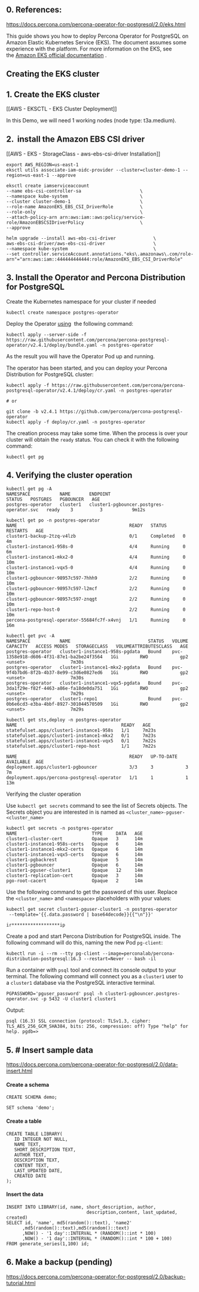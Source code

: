 ## 0. References: 
https://docs.percona.com/percona-operator-for-postgresql/2.0/eks.html

This guide shows you how to deploy Percona Operator for PostgreSQL on Amazon Elastic Kubernetes Service (EKS). The document assumes some experience with the platform. For more information on the EKS, see the [Amazon EKS official documentation](https://aws.amazon.com/eks/) .

## Creating the EKS cluster

## 1.  Create the EKS cluster

[[AWS - EKSCTL - EKS Cluster Deployment]]

In this Demo, we will need 1 working nodes (node type: t3a.medium).
## 2.  install the Amazon EBS CSI driver

[[AWS - EKS - StorageClass - aws-ebs-csi-driver Installation]]

```
export AWS_REGION=us-east-1 
eksctl utils associate-iam-oidc-provider --cluster=cluster-demo-1 --region=us-east-1 --approve

eksctl create iamserviceaccount         
--name ebs-csi-controller-sa                      \         
--namespace kube-system                           \
--cluster cluster-demo-1                          \
--role-name AmazonEKS_EBS_CSI_DriverRole          \
--role-only                                       \
--attach-policy-arn arn:aws:iam::aws:policy/service-role/AmazonEBSCSIDriverPolicy                     \
--approve

helm upgrade --install aws-ebs-csi-driver              \  
aws-ebs-csi-driver/aws-ebs-csi-driver                  \
--namespace kube-system                                \
--set controller.serviceAccount.annotations."eks\.amazonaws\.com/role-arn"="arn:aws:iam::444444444444:role/AmazonEKS_EBS_CSI_DriverRole"
```

## 3. Install the Operator and Percona Distribution for PostgreSQL

Create the Kubernetes namespace for your cluster if needed
```
kubectl create namespace postgres-operator
```

Deploy the Operator [using](https://kubernetes.io/docs/reference/using-api/server-side-apply/)  the following command:
```
kubectl apply --server-side -f https://raw.githubusercontent.com/percona/percona-postgresql-operator/v2.4.1/deploy/bundle.yaml -n postgres-operator
```
As the result you will have the Operator Pod up and running.

The operator has been started, and you can deploy your Percona Distribution for PostgreSQL cluster:
```
kubectl apply -f https://raw.githubusercontent.com/percona/percona-postgresql-operator/v2.4.1/deploy/cr.yaml -n postgres-operator

# or

git clone -b v2.4.1 https://github.com/percona/percona-postgresql-operator
kubectl apply -f deploy/cr.yaml -n postgres-operator

```

The creation process may take some time. When the process is over your cluster will obtain the `ready` status. You can check it with the following command:
```
kubectl get pg
```

## 4. Verifying the cluster operation

```
kubectl get pg -A
NAMESPACE           NAME       ENDPOINT                                   STATUS   POSTGRES   PGBOUNCER   AGE
postgres-operator   cluster1   cluster1-pgbouncer.postgres-operator.svc   ready    3          3           9m12s
```


```
kubectl get po -n postgres-operator
NAME                                          READY   STATUS      RESTARTS   AGE
cluster1-backup-2tzq-v4lzb                    0/1     Completed   0          4m
cluster1-instance1-958s-0                     4/4     Running     0          6m
cluster1-instance1-mkx2-0                     4/4     Running     0          10m
cluster1-instance1-vqx5-0                     4/4     Running     0          10m
cluster1-pgbouncer-98957c597-7hhh9            2/2     Running     0          10m
cluster1-pgbouncer-98957c597-l2mcf            2/2     Running     0          10m
cluster1-pgbouncer-98957c597-znqgt            2/2     Running     0          10m
cluster1-repo-host-0                          2/2     Running     0          10m
percona-postgresql-operator-55684fc7f-x4vnj   1/1     Running     0          16m
```


```
kubectl get pvc -A
NAMESPACE           NAME                             STATUS   VOLUME                                     CAPACITY   ACCESS MODES   STORAGECLASS   VOLUMEATTRIBUTESCLASS   AGE
postgres-operator   cluster1-instance1-958s-pgdata   Bound    pvc-1358e918-d606-4f31-87e1-ba2be24f3564   1Gi        RWO            gp2            <unset>                 7m30s
postgres-operator   cluster1-instance1-mkx2-pgdata   Bound    pvc-9f4b7bd6-8f2b-4b37-8e99-c3d6e0827ed6   1Gi        RWO            gp2            <unset>                 7m30s
postgres-operator   cluster1-instance1-vqx5-pgdata   Bound    pvc-3da1f29e-f82f-4463-a86e-fa18de0da751   1Gi        RWO            gp2            <unset>                 7m29s
postgres-operator   cluster1-repo1                   Bound    pvc-0b6e6cd3-e3ba-4bbf-8927-301044570509   1Gi        RWO            gp2            <unset>                 7m29s
```

```
kubectl get sts,deploy -n postgres-operator
NAME                                       READY   AGE
statefulset.apps/cluster1-instance1-958s   1/1     7m23s
statefulset.apps/cluster1-instance1-mkx2   0/1     7m23s
statefulset.apps/cluster1-instance1-vqx5   0/1     7m22s
statefulset.apps/cluster1-repo-host        1/1     7m22s

NAME                                          READY   UP-TO-DATE   AVAILABLE  AGE
deployment.apps/cluster1-pgbouncer            3/3     3            3          7m
deployment.apps/percona-postgresql-operator   1/1     1            1          13m
```


Verifying the cluster operation

Use `kubectl get secrets` command to see the list of Secrets objects. The Secrets object you are interested in is named as `<cluster_name>-pguser-<cluster_name>`
```
kubectl get secrets -n postgres-operator
NAME                            TYPE     DATA   AGE
cluster1-cluster-cert           Opaque   3      14m
cluster1-instance1-958s-certs   Opaque   6      14m
cluster1-instance1-mkx2-certs   Opaque   6      14m
cluster1-instance1-vqx5-certs   Opaque   6      14m
cluster1-pgbackrest             Opaque   5      14m
cluster1-pgbouncer              Opaque   6      14m
cluster1-pguser-cluster1        Opaque   12     14m
cluster1-replication-cert       Opaque   3      14m
pgo-root-cacert                 Opaque   2      14m
```

Use the following command to get the password of this user. Replace the `<cluster_name>` and `<namespace>` placeholders with your values:
```
kubectl get secret cluster1-pguser-cluster1 -n postgres-operator
 --template='{{.data.password | base64decode}}{{"\n"}}'
```

```
ir******************ip
```

Create a pod and start Percona Distribution for PostgreSQL inside. The following command will do this, naming the new Pod `pg-client`:
```
kubectl run -i --rm --tty pg-client --image=perconalab/percona-distribution-postgresql:16.3 --restart=Never -- bash -il
```

Run a container with `psql` tool and connect its console output to your terminal. The following command will connect you as a `cluster1` user to a `cluster1` database via the PostgreSQL interactive terminal.
```
PGPASSWORD='pguser_password' psql -h cluster1-pgbouncer.postgres-operator.svc -p 5432 -U cluster1 cluster1
```

Output:
```
psql (16.3) SSL connection (protocol: TLSv1.3, cipher: TLS_AES_256_GCM_SHA384, bits: 256, compression: off) Type "help" for help. pgdb=>
```


## 5. # Insert sample data 
https://docs.percona.com/percona-operator-for-postgresql/2.0/data-insert.html

#### Create a schema

```
CREATE SCHEMA demo;
```

```
SET schema 'demo';
```

#### Create a table
```
CREATE TABLE LIBRARY(
   ID INTEGER NOT NULL,
   NAME TEXT,
   SHORT_DESCRIPTION TEXT,
   AUTHOR TEXT,
   DESCRIPTION TEXT,
   CONTENT TEXT,
   LAST_UPDATED DATE,
   CREATED DATE
);
```

#### Insert the data
```
INSERT INTO LIBRARY(id, name, short_description, author,
                              description,content, last_updated, created)
SELECT id, 'name', md5(random()::text), 'name2'
      ,md5(random()::text),md5(random()::text)
      ,NOW() - '1 day'::INTERVAL * (RANDOM()::int * 100)
      ,NOW() - '1 day'::INTERVAL * (RANDOM()::int * 100 + 100)
FROM generate_series(1,100) id;
```
## 6. Make a backup (pending)
https://docs.percona.com/percona-operator-for-postgresql/2.0/backup-tutorial.html
